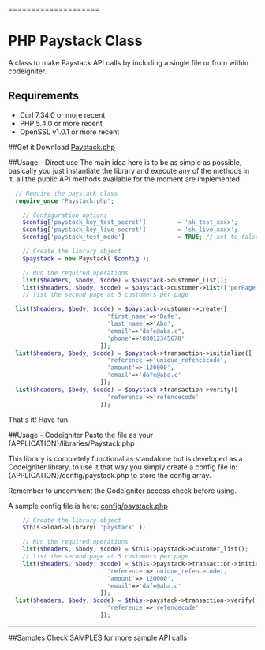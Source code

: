 ====================
# PHP Paystack Class
A class to make Paystack API calls by including a single file or from within codeigniter.

## Requirements
- Curl 7.34.0 or more recent
- PHP 5.4.0 or more recent
- OpenSSL v1.0.1 or more recent

##Get it
Download [Paystack.php](Paystack.php)

##Usage - Direct use
The main idea here is to be as simple as possible, basically you just instantiate the library and execute
any of the methods in it, all the public API methods available for the moment are implemented.

```php
  // Require the paystack class
  require_once 'Paystack.php';

	// Configuration options
	$config['paystack_key_test_secret']         = 'sk_test_xxxx';
	$config['paystack_key_live_secret']         = 'sk_live_xxxx';
	$config['paystack_test_mode']               = TRUE; // set to false when you are ready to go live

	// Create the library object
	$paystack = new Paystack( $config );

	// Run the required operations
	list($headers, $body, $code) = $paystack->customer_list();
	list($headers, $body, $code) = $paystack->customer->list(['perPage'=>5,'page'=>2]);
	// list the second page at 5 customers per page

  list($headers, $body, $code) = $paystack->customer->create([
                            'first_name'=>'Dafe',
                            'last_name'=>'Aba',
                            'email'=>"dafe@aba.c",
                            'phone'=>'08012345678'
                          ]);
  list($headers, $body, $code) = $paystack->transaction->initialize([
                            'reference'=>'unique_refencecode',
                            'amount'=>'120000',
                            'email'=>'dafe@aba.c'
                          ]);
  list($headers, $body, $code) = $paystack->transaction->verify([
                            'reference'=>'refencecode'
                          ]);
```

That's it! Have fun.

##Usage - Codeigniter
Paste the file as your {APPLICATION}/libraries/Paystack.php

This library is completely functional as standalone but is developed as a Codeigniter library,
to use it that way you simply create a config file in: {APPLICATION}/config/paystack.php to store the config array.

Remember to uncomment the CodeIgniter access check before using.

A sample config file is here: [config/paystack.php](config/paystack.php)

```php
	// Create the library object
	$this->load->library( 'paystack' );

	// Run the required operations
	list($headers, $body, $code) = $this->paystack->customer_list();
	// list the second page at 5 customers per page
	list($headers, $body, $code) = $this->paystack->transaction->initialize([
                            'reference'=>'unique_refencecode',
                            'amount'=>'120000',
                            'email'=>'dafe@aba.c'
                          ]);
  list($headers, $body, $code) = $this->paystack->transaction->verify([
                            'reference'=>'refencecode'
                          ]);
```

---------
##Samples
Check [SAMPLES](SAMPLES.md) for more sample API calls